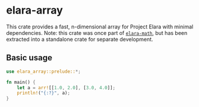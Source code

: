 # elara-array

This crate provides a fast, n-dimensional array for Project Elara with minimal dependencies. Note: this crate was once part of [`elara-math`](https://github.com/elaraproject/elara-math), but has been extracted into a standalone crate for separate development.

## Basic usage

```rust
use elara_array::prelude::*;

fn main() {
	let a = arr![[1.0, 2.0], [3.0, 4.0]];
	println!("{:?}", a);
}
